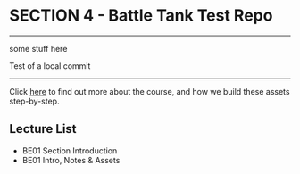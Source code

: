 # SECTION 4 - Battle Tank Test Repo
****

some stuff here

Test of a local commit

---
Click [here](https://www.udemy.com/unrealcourse?couponCode=GitHubDiscount) to find out more about the course, and how we build these assets step-by-step.

## Lecture List
* BE01 Section Introduction
* BE01 Intro, Notes & Assets
